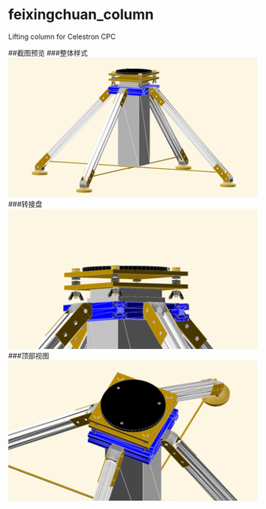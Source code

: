 # feixingchuan_column
 Lifting column for Celestron CPC

##截图预览
###整体样式
![整体样式](screenshot_01.png "整体样式")
###转接盘
![整体样式](screenshot_02.png "整体样式")
###顶部视图
![整体样式](screenshot_03.png "整体样式")